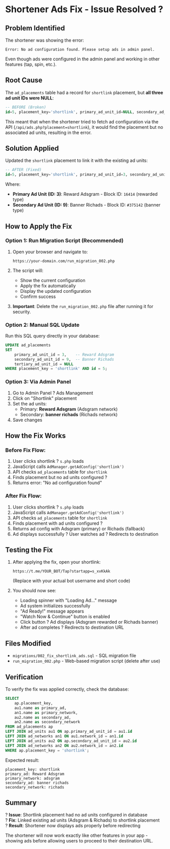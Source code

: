 # Shortener Ads Fix - Issue Resolved ?

## Problem Identified

The shortener was showing the error:
```
Error: No ad configuration found. Please setup ads in admin panel.
```

Even though ads were configured in the admin panel and working in other features (tap, spin, etc.).

## Root Cause

The `ad_placements` table had a record for `shortlink` placement, but **all three ad unit IDs were NULL**:

```sql
-- BEFORE (Broken)
id=5, placement_key='shortlink', primary_ad_unit_id=NULL, secondary_ad_unit_id=NULL, tertiary_ad_unit_id=NULL
```

This meant that when the shortener tried to fetch ad configuration via the API (`/api/ads.php?placement=shortlink`), it would find the placement but no associated ad units, resulting in the error.

## Solution Applied

Updated the `shortlink` placement to link it with the existing ad units:

```sql
-- AFTER (Fixed)
id=5, placement_key='shortlink', primary_ad_unit_id=3, secondary_ad_unit_id=9
```

Where:
- **Primary Ad Unit (ID: 3)**: Reward Adsgram - Block ID: `16414` (rewarded type)
- **Secondary Ad Unit (ID: 9)**: Banner Richads - Block ID: `#375142` (banner type)

## How to Apply the Fix

### Option 1: Run Migration Script (Recommended)

1. Open your browser and navigate to:
   ```
   https://your-domain.com/run_migration_002.php
   ```

2. The script will:
   - Show the current configuration
   - Apply the fix automatically
   - Display the updated configuration
   - Confirm success

3. **Important**: Delete the `run_migration_002.php` file after running it for security.

### Option 2: Manual SQL Update

Run this SQL query directly in your database:

```sql
UPDATE ad_placements 
SET 
    primary_ad_unit_id = 3,    -- Reward Adsgram
    secondary_ad_unit_id = 9,  -- Banner Richads
    tertiary_ad_unit_id = NULL
WHERE placement_key = 'shortlink' AND id = 5;
```

### Option 3: Via Admin Panel

1. Go to Admin Panel ? Ads Management
2. Click on "Shortlink" placement
3. Set the ad units:
   - Primary: **Reward Adsgram** (Adsgram network)
   - Secondary: **banner richads** (Richads network)
4. Save changes

## How the Fix Works

### Before Fix Flow:
1. User clicks shortlink ? `s.php` loads
2. JavaScript calls `AdManager.getAdConfig('shortlink')`
3. API checks `ad_placements` table for `shortlink`
4. Finds placement but no ad units configured ?
5. Returns error: "No ad configuration found"

### After Fix Flow:
1. User clicks shortlink ? `s.php` loads
2. JavaScript calls `AdManager.getAdConfig('shortlink')`
3. API checks `ad_placements` table for `shortlink`
4. Finds placement with ad units configured ?
5. Returns ad config with Adsgram (primary) or Richads (fallback)
6. Ad displays successfully ? User watches ad ? Redirects to destination

## Testing the Fix

1. After applying the fix, open your shortlink:
   ```
   https://t.me/YOUR_BOT/Tap?startapp=s_xvKkAk
   ```
   (Replace with your actual bot username and short code)

2. You should now see:
   - Loading spinner with "Loading Ad..." message
   - Ad system initializes successfully
   - "Ad Ready!" message appears
   - "Watch Now & Continue" button is enabled
   - Click button ? Ad displays (Adsgram rewarded or Richads banner)
   - After ad completes ? Redirects to destination URL

## Files Modified

- `migrations/002_fix_shortlink_ads.sql` - SQL migration file
- `run_migration_002.php` - Web-based migration script (delete after use)

## Verification

To verify the fix was applied correctly, check the database:

```sql
SELECT 
    ap.placement_key,
    au1.name as primary_ad,
    an1.name as primary_network,
    au2.name as secondary_ad,
    an2.name as secondary_network
FROM ad_placements ap
LEFT JOIN ad_units au1 ON ap.primary_ad_unit_id = au1.id
LEFT JOIN ad_networks an1 ON au1.network_id = an1.id
LEFT JOIN ad_units au2 ON ap.secondary_ad_unit_id = au2.id
LEFT JOIN ad_networks an2 ON au2.network_id = an2.id
WHERE ap.placement_key = 'shortlink';
```

Expected result:
```
placement_key: shortlink
primary_ad: Reward Adsgram
primary_network: adsgram
secondary_ad: banner richads
secondary_network: richads
```

## Summary

? **Issue**: Shortlink placement had no ad units configured in database  
? **Fix**: Linked existing ad units (Adsgram & Richads) to shortlink placement  
? **Result**: Shortener now displays ads properly before redirecting  

The shortener will now work exactly like other features in your app - showing ads before allowing users to proceed to their destination URL.
